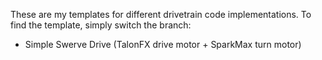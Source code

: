 These are my templates for different drivetrain code implementations. To find the template, simply switch the branch:
- Simple Swerve Drive (TalonFX drive motor + SparkMax turn motor)
